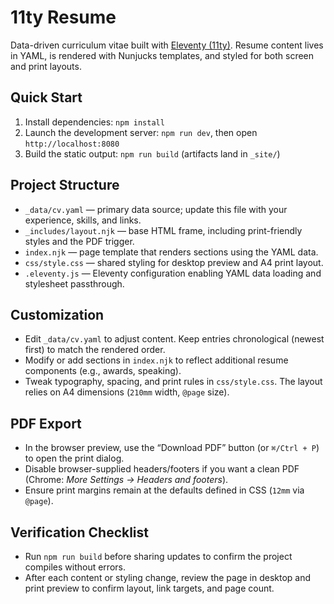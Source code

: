 # 11ty Resume

Data-driven curriculum vitae built with [Eleventy (11ty)](https://www.11ty.dev/). Resume content lives in YAML, is rendered with Nunjucks templates, and styled for both screen and print layouts.

## Quick Start
1. Install dependencies: `npm install`
2. Launch the development server: `npm run dev`, then open `http://localhost:8080`
3. Build the static output: `npm run build` (artifacts land in `_site/`)

## Project Structure
- `_data/cv.yaml` — primary data source; update this file with your experience, skills, and links.
- `_includes/layout.njk` — base HTML frame, including print-friendly styles and the PDF trigger.
- `index.njk` — page template that renders sections using the YAML data.
- `css/style.css` — shared styling for desktop preview and A4 print layout.
- `.eleventy.js` — Eleventy configuration enabling YAML data loading and stylesheet passthrough.

## Customization
- Edit `_data/cv.yaml` to adjust content. Keep entries chronological (newest first) to match the rendered order.
- Modify or add sections in `index.njk` to reflect additional resume components (e.g., awards, speaking).
- Tweak typography, spacing, and print rules in `css/style.css`. The layout relies on A4 dimensions (`210mm` width, `@page` size).

## PDF Export
- In the browser preview, use the “Download PDF” button (or `⌘/Ctrl + P`) to open the print dialog.
- Disable browser-supplied headers/footers if you want a clean PDF (Chrome: *More Settings → Headers and footers*).
- Ensure print margins remain at the defaults defined in CSS (`12mm` via `@page`).

## Verification Checklist
- Run `npm run build` before sharing updates to confirm the project compiles without errors.
- After each content or styling change, review the page in desktop and print preview to confirm layout, link targets, and page count.
